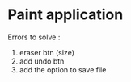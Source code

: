 # Paint application
Errors to solve :
1. eraser btn (size)
2. add undo btn
3. add the option to save file


